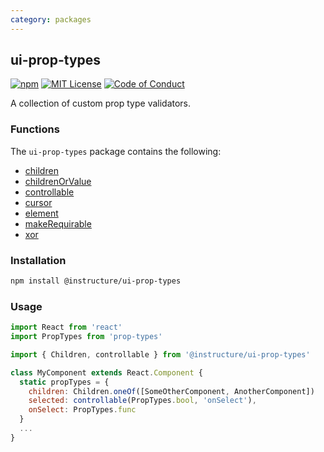 ```yaml
---
category: packages
---
```


## ui-prop-types

[![npm][npm]][npm-url]
[![MIT License][license-badge]][license]
[![Code of Conduct][coc-badge]][coc]

A collection of custom prop type validators.

### Functions

The `ui-prop-types` package contains the following:

- [children](#children)
- [childrenOrValue](#childrenOrValue)
- [controllable](#controllable)
- [cursor](#cursor)
- [element](#element)
- [makeRequirable](#makeRequirable)
- [xor](#xor)

### Installation

```sh
npm install @instructure/ui-prop-types
```

### Usage

```js
import React from 'react'
import PropTypes from 'prop-types'

import { Children, controllable } from '@instructure/ui-prop-types'

class MyComponent extends React.Component {
  static propTypes = {
    children: Children.oneOf([SomeOtherComponent, AnotherComponent])
    selected: controllable(PropTypes.bool, 'onSelect'),
    onSelect: PropTypes.func
  }
  ...
}
```

[npm]: https://img.shields.io/npm/v/@instructure/ui-prop-types.svg
[npm-url]: https://npmjs.com/package/@instructure/ui-prop-types
[license-badge]: https://img.shields.io/npm/l/instructure-ui.svg?style=flat-square
[license]: https://github.com/instructure/instructure-ui/blob/master/LICENSE
[coc-badge]: https://img.shields.io/badge/code%20of-conduct-ff69b4.svg?style=flat-square
[coc]: https://github.com/instructure/instructure-ui/blob/master/CODE_OF_CONDUCT.md
